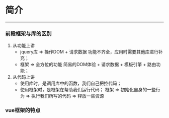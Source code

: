 # 简介
---
### 前段框架与库的区别

   1. 从功能上讲
      - jquery库 => 操作DOM + 请求数据
      功能不齐全，应用时需要其他库进行补充；
      - 框架 => 全方位的功能
      简易的DOM体验 + 请求数据 + 模板引擎 + 路由功能；
   2. 从代码上讲
      - 使用库时，是调用库中的函数，我们自己把控代码；
      - 使用框架时，是框架在帮助我们运行代码；
        框架 => 初始化自身的一些行为 => 执行我们所写的代码 => 释放一些资源

### vue框架的特点



